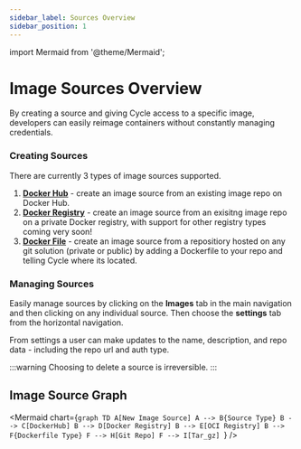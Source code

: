 ```yaml
---
sidebar_label: Sources Overview
sidebar_position: 1
---
```


import Mermaid from '@theme/Mermaid';

# Image Sources Overview

By creating a source and giving Cycle access to a specific image, developers can easily reimage containers without constantly managing credentials.

### Creating Sources

There are currently 3 types of image sources supported.

1. **[Docker Hub](/docs/images/sources/dockerhub-source)** - create an image source from an existing image repo on Docker Hub.
2. **[Docker Registry](/docs/images/sources/docker-registry-source)** - create an image source from an exisitng image repo on a private Docker registry, with support for other registry types coming very soon!
3. **[Docker File](/docs/images/sources/dockerfile-source)** - create an image source from a repositiory hosted on any git solution (private or public) by adding a Dockerfile to your repo and telling Cycle where its located.

### Managing Sources

Easily manage sources by clicking on the **Images** tab in the main navigation and then clicking on any individual source. Then choose the **settings** tab from the horizontal navigation.

From settings a user can make updates to the name, description, and repo data - including the repo url and auth type.

:::warning
Choosing to delete a source is irreversible.
:::

## Image Source Graph

<Mermaid chart={`graph TD
      A[New Image Source]
      A --> B{Source Type}
      B --> C[DockerHub]
      B --> D[Docker Registry]
      B --> E[OCI Registry]
      B --> F{Dockerfile Type}
      F --> H[Git Repo]
      F --> I[Tar_gz]
  `} />
